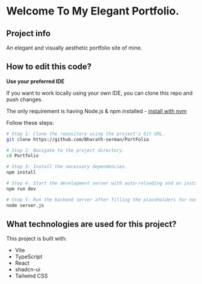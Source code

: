 # Welcome To My Elegant Portfolio.

## Project info
An elegant and visually aesthetic portfolio site of mine.

## How to edit this code?

**Use your preferred IDE**

If you want to work locally using your own IDE, you can clone this repo and push changes.

The only requirement is having Node.js & npm installed - [install with nvm](https://github.com/nvm-sh/nvm#installing-and-updating)

Follow these steps:

```sh
# Step 1: Clone the repository using the project's Git URL.
git clone https://github.com/Bharath-serman/PortFolio

# Step 2: Navigate to the project directory.
cd Portfolio

# Step 3: Install the necessary dependencies.
npm install

# Step 4: Start the development server with auto-reloading and an instant preview.
npm run dev

# Step 5: Run the backend server after filling the placeholders for nodemailer.
node server.js
```
## What technologies are used for this project?

This project is built with:

- Vite
- TypeScript
- React
- shadcn-ui
- Tailwind CSS
